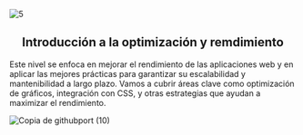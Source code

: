 ![5](https://github.com/user-attachments/assets/0463ddd9-d025-4c4d-89ef-51210181987c)

<h2 align="center">Introducción a la optimización y remdimiento</h2>

<p>Este nivel se enfoca en mejorar el rendimiento de las aplicaciones web y en aplicar las mejores prácticas para garantizar su escalabilidad y mantenibilidad a largo plazo. Vamos a cubrir áreas clave como optimización de gráficos, integración con CSS, y otras estrategias que ayudan a maximizar el rendimiento.</p>

![Copia de githubport (10)](https://github.com/user-attachments/assets/221fdaea-0c6a-47c6-96c3-3306d1a90ad6)
